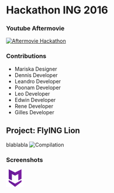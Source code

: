 # Hackathon ING 2016

### Youtube Aftermovie

[![Aftermovie Hackathon](http://img.youtube.com/vi/v=29Y_POE8tuw/0.jpg)](https://www.youtube.com/watch?v=29Y_POE8tuw)

### Contributions

+ Mariska   Designer
+ Dennis    Developer
+ Leandro   Developer
+ Poonam    Developer
+ Leo       Developer
+ Edwin     Developer
+ Rene      Developer
+ Gilles    Developer

## Project: FlyING Lion

blablabla
![Compilation](https://github.com/Runman44/hackaton2016/blob/master/Screenshots/cute_compilation_extra.png "Compilation")

### Screenshots

![alt text](https://github.com/adam-p/markdown-here/raw/master/src/common/images/icon48.png "Logo Title Text 1")

